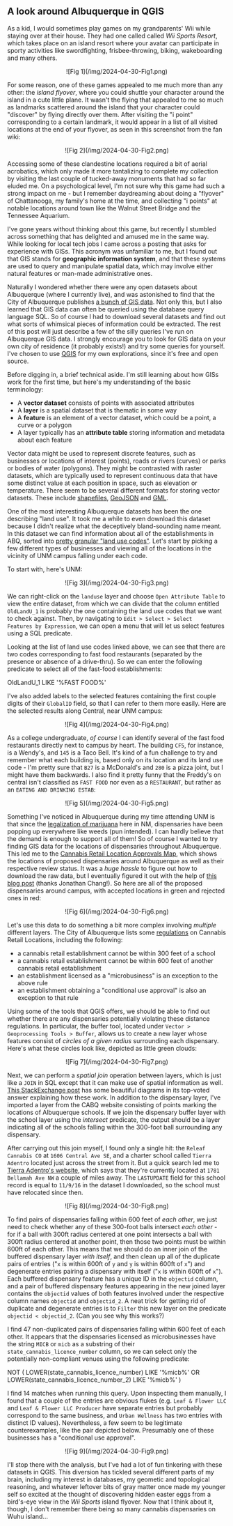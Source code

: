 ## A look around Albuquerque in QGIS

As a kid, I would sometimes play games on my grandparents' Wii while staying over at their house. They had one called called *Wii Sports Resort*, which takes place on an island resort where your avatar can participate in sporty activities like swordfighting, frisbee-throwing, biking, wakeboarding and many others. 

<center>![Fig 1](/img/2024-04-30-Fig1.png)</center>

For some reason, one of these games appealed to me much more than any other: the *island flyover*, where you could shuttle your character around the island in a cute little plane. It wasn't the flying that appealed to me so much as landmarks scattered around the island that your character could "discover" by flying directly over them. After visiting the "i point" corresponding to a certain landmark, it would appear in a list of all visited locations at the end of your flyover, as seen in this screenshot from the fan wiki:

<center>![Fig 2](/img/2024-04-30-Fig2.png)</center>

Accessing some of these clandestine locations required a bit of aerial acrobatics, which only made it more tantalizing to complete my collection by visiting the last couple of tucked-away monuments that had so far eluded me. On a psychological level, I'm not sure why this game had such a strong impact on me - but I remember daydreaming about doing a "flyover" of Chattanooga, my family's home at the time, and collecting "i points" at notable locations around town like the Walnut Street Bridge and the Tennessee Aquarium. 

I've gone years without thinking about this game, but recently I stumbled across something that has delighted and amused me in the same way. While looking for local tech jobs I came across a posting that asks for experience with GISs. This acronym was unfamiliar to me, but I found out that GIS stands for **geographic information system**, and that these systems are used to query and manipulate spatial data, which may involve either natural features or man-made administrative ones. 

Naturally I wondered whether there were any open datasets about Albuquerque (where I currently live), and was astonished to find that the City of Albuquerque publishes [a bunch of GIS data](https://www.cabq.gov/gis/geographic-information-systems-data). Not only this, but I also learned that GIS data can often be queried using the database query language SQL. So of course I had to download several datasets and find out what sorts of whimsical pieces of information could be extracted. The rest of this post will just describe a few of the silly queries I've run on Albuquerque GIS data. I strongly encourage you to look for GIS data on your own city of residence (it probably exists!) and try some queries for yourself. I've chosen to use [QGIS](https://www.qgis.org/en/site/index.html) for my own explorations, since it's free and open source.

Before digging in, a brief technical aside. I'm still learning about how GISs work for the first time, but here's my understanding of the basic terminology:

- A **vector dataset** consists of points with associated attributes
- A **layer** is a spatial dataset that is thematic in some way
- A **feature** is an element of a vector dataset, which could be a point, a curve or a polygon
- A layer typically has an **attribute table** storing information and metadata about each feature

Vector data might be used to represent discrete features, such as businesses or locations of interest (points), roads or rivers (curves) or parks or bodies of water (polygons). They might be contrasted with raster datasets, which are typically used to represent continuous data that have some distinct value at each position in space, such as elevation or temperature. There seem to be several different formats for storing vector datasets. These include [shapefiles](https://en.wikipedia.org/wiki/Shapefile), [GeoJSON](https://en.wikipedia.org/wiki/GeoJSON) and [GML](https://en.wikipedia.org/wiki/Geography_Markup_Language).

One of the most interesting Albuquerque datasets has been the one describing "land use". It took me a while to even download this dataset because I didn't realize what the deceptively bland-sounding name meant. In this dataset we can find information about all of the establishments in ABQ, sorted into [pretty granular "land use codes"](https://coagisweb.cabq.gov/datadownload/ABQlanduse.pdf). Let's start by picking a few different types of businesses and viewing all of the locations in the vicinity of UNM campus falling under each code. 

To start with, here's UNM:

<center>![Fig 3](/img/2024-04-30-Fig3.png)</center>

We can right-click on the <code>landuse</code> layer and choose <code>Open Attribute Table</code> to view the entire dataset, from which we can divide that the column entitled <code>OldLandU_1</code> is probably the one containing the land use codes that we want to check against. Then, by navigating to <code>Edit > Select > Select Features by Expression</code>, we can open a menu that will let us select features using a SQL predicate. 

Looking at the list of land use codes linked above, we can see that there are two codes corresponding to fast food restaurants (separated by the presence or absence of a drive-thru). So we can enter the following predicate to select all of the fast-food establishments:

<div class="code">
OldLandU_1 LIKE '%FAST FOOD%'
</div>

I've also added labels to the selected features containing the first couple digits of their <code>GlobalID</code> field, so that I can refer to them more easily. Here are the selected results along Central, near UNM campus:

<center>![Fig 4](/img/2024-04-30-Fig4.png)</center>

As a college undergraduate, *of course* I can identify several of the fast food restaurants directly next to campus by heart. The building `CF5`, for instance, is a Wendy's, and `145` is a Taco Bell. It's kind of a fun challenge to try and remember what each building is, based only on its location and its land use code - I'm pretty sure that `B27` is a McDonald's and `280` is a pizza joint, but I might have them backwards. I also find it pretty funny that the Freddy's on central isn't classified as `FAST FOOD` nor even as a `RESTAURANT`, but rather as an `EATING AND DRINKING ESTAB`:

<center>![Fig 5](/img/2024-04-30-Fig5.png)</center>

Something I've noticed in Albuquerque during my time attending UNM is that since the [legalization of marijuana](https://www.rld.nm.gov/cannabis/cannabis-in-new-mexico/) here in NM, dispensaries have been popping up everywhere like weeds (pun intended). I can hardly believe that the demand is enough to support all of them! So of course I wanted to try finding GIS data for the locations of dispensaries throughout Albuquerque. This led me to the [Cannabis Retail Location Approvals Map](https://www.arcgis.com/apps/dashboards/4be0b05fa6444888b7174e0d92c9747b), which shows the locations of proposed dispensaries around Albuquerque as well as their respective review status. It was a *huge hassle* to figure out how to download the raw data, but I eventually figured it out with the help of [this blog post](https://jonathanchang.org/blog/downloading-esri-online-shapefiles/) (thanks Jonathan Chang!). So here are all of the proposed dispensaries around campus, with accepted locations in green and rejected ones in red:

<center>![Fig 6](/img/2024-04-30-Fig6.png)</center>

Let's use this data to do something a bit more complex involving *multiple* different layers. The City of Albuquerque lists some [regulations](https://www.cabq.gov/city-of-albuquerque-cannabis-equity-workspace/city-of-albuquerque-cannabis-information-1) on Cannabis Retail Locations, including the following:

- a cannabis retail establishment cannot be within 300 feet of a school
- a cannabis retail establishment cannot be within 600 feet of another cannabis retail establishment
- an establishment licensed as a "microbusiness" is an exception to the above rule
- an establishment obtaining a "conditional use approval" is also an exception to that rule

Using some of the tools that QGIS offers, we should be able to find out whether there are any dispensaries potentially violating these distance regulations. In particular, the buffer tool, located under `Vector > Geoprocessing Tools > Buffer`, allows us to create a new layer whose features consist of *circles of a given radius* surrounding each dispensary. Here's what these circles look like, depicted as little green clouds:

<center>![Fig 7](/img/2024-04-30-Fig7.png)</center>

Next, we can perform a *spatial join* operation between layers, which is just like a `JOIN` in SQL except that it can make use of spatial information as well. [This StackExchange post](https://gis.stackexchange.com/questions/217444/understanding-join-attributes-by-location-in-qgis) has some beautiful diagrams in its top-voted answer explaining how these work. In addition to the dispensary layer, I've imported a layer from the CABQ website consisting of points marking the locations of Albuquerque schools. If we join the dispensary buffer layer with the school layer using the *intersect* predicate, the output should be a layer indicating all of the schools falling within the 300-foot ball surrounding any dispensary.

After carrying out this join myself, I found only a single hit: the `Releaf Cannabis CO` at `1606 Central Ave SE`, and a charter school called `Tierra Adentro` located just across the street from it. But a quick search led me to [Tierra Adentro's website](https://www.tierraadentronm.org), which says that they're currently located at `1781 Bellamah Ave NW` a couple of miles away. The `LASTUPDATE` field for this school record is equal to `11/9/16` in the dataset I downloaded, so the school must have relocated since then.

<center>![Fig 8](/img/2024-04-30-Fig8.png)</center>

To find pairs of dispensaries falling within 600 feet of *each other*, we just need to check whether any of these 300-foot balls intersect *each other* - for if a ball with 300ft radius centered at one point intersects a ball with 300ft radius centered at another point, then those two points must be within 600ft of each other. This means that we should do an inner join of the buffered dispensary layer *with itself*, and then clean up all of the duplicate pairs of entries ("`x` is within 600ft of `y` and `y` is within 600ft of `x`") and degenerate entries pairing a dispensary with itself ("`x` is within 600ft of `x`"). Each buffered dispensary feature has a unique ID in the `objectid` column, and a pair of buffered dispensary features appearing in the new joined layer contains the `objectid` values of both features involved under the respective column names `objectid` and `objectid_2`. A neat trick for getting rid of duplicate and degenerate entries is to `Filter` this new layer on the predicate `objectid < objectid_2`. (Can you see why this works?)

I find 47 non-duplicated pairs of dispensaries falling within 600 feet of each other. It appears that the dispensaries licensed as microbusinesses have the string `MICB` or `micb` as a substring of their `state_cannabis_licence_number` column, so we can select only the potentially non-compliant venues using the following predicate:

<div class="code">
NOT (
	LOWER(state_cannabis_licence_number) LIKE '%micb%'
	OR LOWER(state_cannabis_licence_number_2) LIKE '%micb%'
)
</div>

I find 14 matches when running this query. Upon inspecting them manually, I found that a couple of the entries are obvious flukes (e.g. `Leaf & Flower LLC` and `Leaf & Flower LLC Producer` have separate entries but probably correspond to the same business, and `Urban Wellness` has two entries with distinct ID values). Nevertheless, a few seem to be legitimate counterexamples, like the pair depicted below. Presumably one of these businesses has a "conditional use approval".

<center>![Fig 9](/img/2024-04-30-Fig9.png)</center>

I'll stop there with the analysis, but I've had a lot of fun tinkering with these datasets in QGIS. This diversion has tickled several different parts of my brain, including my interest in databases, my geometic and topological reasoning, and whatever leftover bits of gray matter once made my younger self so excited at the thought of discovering hidden easter eggs from a bird's-eye view in the *Wii Sports* island flyover. Now that I think about it, though, I don't remember there being so many cannabis dispensaries on Wuhu island...
